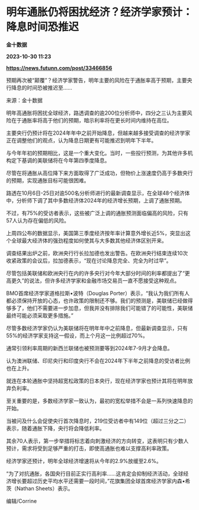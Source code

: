 # 明年通胀仍将困扰经济？经济学家预计：降息时间恐推迟
**金十数据**

**2023-10-30 11:23**

**https://news.futunn.com/post/33466856**

预期再次被“颠覆”？经济学家警告，明年主要的风险在于通胀率高于预期，主要央行降息的时间恐被推迟至……

来源：金十数据

明年高通胀将困扰全球经济，路透调查的逾200位分析师中，四分之三认为主要风险在于通胀率将高于他们的预期，暗示利率将在更长时间内维持在高位。

主要央行仍预计将在2024年年中之前开始降息，但越来越多接受调查的经济学家正在调整他们的观点，认为降息日期更有可能推迟到明年下半年。

与今年年初的预期相比，这是一个重大变化。当时，一些投行预测，为其他许多机构定下基调的美联储将在今年第四季度降息。

尽管在将通胀从高位降下来方面取得了广泛成功，但物价上涨速度仍高于多数央行的预期，实现通胀目标可能很困难。

路透在10月6日-25日对逾500名分析师进行的最新调查显示，在全球48个经济体中，分析师下调了其中多数经济体2024年的经济增长预期，上调了通胀预期。

不过，有75%的受访者表示，这些被广泛上调的通胀预测面临偏高的风险，只有57人认为存在偏低的风险。

上周四公布的数据显示，美国第三季度经济按年率计算意外增长近5%，突显出这个全球最大经济体的强劲程度如何使其与大多数其他经济体区别开来。

调查结果出炉之前，欧洲央行行长拉加德也发出警告。在欧洲央行结束连续10次收紧政策的会议后，拉加德表示，“现在讨论降息完全、完全为时过早”。

尽管包括美联储和欧洲央行在内的许多央行对今年大部分时间的利率都提出了“更高更久”的说法，但许多经济学家和金融市场交易员一直不愿接受这种观点。

BMO首席经济学家道格拉斯•波特（Douglas Porter）表示，“我认为我们所有人都必须保持开放的心态，也许政策的限制还不够。我们的预测是，美联储已经做得够多了，他们不需要进一步加息，但我并没有排除我们可能错了的可能性，美联储最终可能必须采取更多措施。”

尽管多数经济学家仍认为美联储将在明年年中之前降息，但最新调查显示，只有55%的经济学家支持这一假设，而上个月这一比例超过70%。

通常引领利率周期的新西兰联储也被预测要等到2024年7-9月才会降息。

认为澳洲联储、印尼央行和印度央行不会在2024年下半年之前降息的受访者比例也在上升。

就连在本轮通胀中坚持超宽松政策的日本央行，现在经济学家也预计其将在明年放弃负利率。

至关重要的是，多数经济学家一致认为，最初的宽松举措不会是一系列快速降息的开始。

当被问及什么会促使央行首次降息时，219位受访者中有149位（超过三分之二）表示，随着通胀下降，央行将会降低利率。

其余70人表示，第一步举措将标志着向刺激经济的方向转变，这表明只有少数人预计，需求将受到足够严重的打击，即使高通胀也难以支撑高利率政策。

经济学家还预计，明年全球经济增速将从今年的2.9%放缓至2.6%。

“为了对抗通胀，各国央行目前正实行高利率……这肯定会抑制经济活动，全球经济增长要超过历史平均水平还需要一段时间，”花旗集团全球首席经济学家内森•希茨（Nathan Sheets）表示。

编辑/Corrine